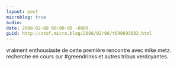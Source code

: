 ```yaml
---
layout: post
microblog: true
audio: 
date: 2008-02-08 00:00:00 -0000
guid: http://xtof.micro.blog/2008/02/08/t690693602.html
---
```

vraiment enthousiaste de cette première rencontre avec mike metz. recherche en cours sur #greendrinks et autres tribus verdoyantes.
